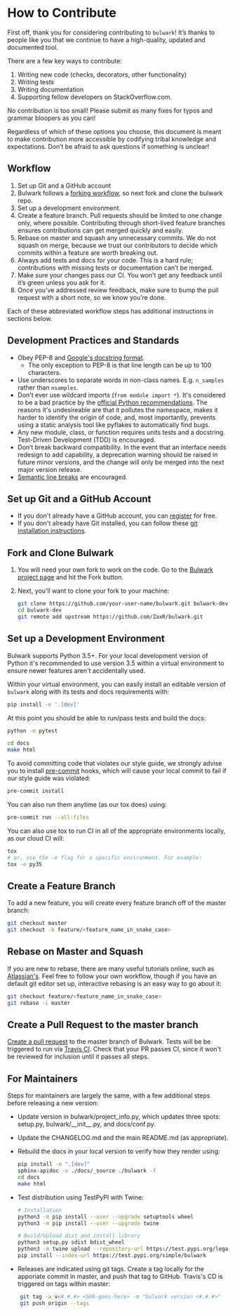 # How to Contribute

First off, thank you for considering contributing to `bulwark`!
It’s thanks to people like you that we continue to have a high-quality, updated and documented tool.

There are a few key ways to contribute:
1. Writing new code (checks, decorators, other functionality)
2. Writing tests
3. Writing documentation
4. Supporting fellow developers on StackOverflow.com.

No contribution is too small!
Please submit as many fixes for typos and grammar bloopers as you can!

Regardless of which of these options you choose,
this document is meant to make contribution more accessible by codifying tribal knowledge and expectations.
Don’t be afraid to ask questions if something is unclear!

## Workflow

1. Set up Git and a GitHub account
2. Bulwark follows a [forking workflow](https://www.atlassian.com/git/tutorials/comparing-workflows/forking-workflow), so next fork and clone the bulwark repo.
3. Set up a development environment.
4. Create a feature branch.
   Pull requests should be limited to one change only, where possible.
   Contributing through short-lived feature branches ensures contributions can get merged quickly and easily.
5. Rebase on master and squash any unnecessary commits.
   We do not squash on merge, because we trust our contributors to decide which commits within a feature are worth breaking out.
6. Always add tests and docs for your code.
   This is a hard rule; contributions with missing tests or documentation can’t be merged.
7. Make sure your changes pass our CI.
   You won’t get any feedback until it’s green unless you ask for it.
8. Once you’ve addressed review feedback, make sure to bump the pull request with a short note, so we know you’re done.

Each of these abbreviated workflow steps has additional instructions in sections below.


## Development Practices and Standards

- Obey PEP-8 and [Google's docstring format](https://sphinxcontrib-napoleon.readthedocs.io/en/latest/example_google.html).
  - The only exception to PEP-8 is that line length can be up to 100 characters.
- Use underscores to separate words in non-class names.
  E.g. `n_samples` rather than `nsamples`.
- Don't ever use wildcard imports (`from module import *`).
  It's considered to be a bad practice by the [official Python recommendations](https://docs.python.org/3/tutorial/modules.html#importing-from-a-package).
  The reasons it's undesireable are that it
  pollutes the namespace,
  makes it harder to identify the origin of code,
  and, most importantly, prevents using a static analysis tool like pyflakes to automatically find bugs.
- Any new module, class, or function requires units tests and a docstring.
  Test-Driven Development (TDD) is encouraged.
- Don’t break backward compatibility.
  In the event that an interface needs redesign to add capability,
  a deprecation warning should be raised in future minor versions,
  and the change will only be merged into the next major version release.
- [Semantic line breaks](https://sembr.org/) are encouraged.


## Set up Git and a GitHub Account

- If you don't already have a GitHub account,
  you can [register](https://github.com/join ) for free.
- If you don't already have Git installed,
  you can follow these [git installation instructions](https://help.github.com/en/articles/set-up-git).


## Fork and Clone Bulwark

1. You will need your own fork to work on the code. Go to the [Bulwark
   project page](https://github.com/ZaxR/bulwark) and hit the Fork button.
2. Next, you'll want to clone your fork to your machine:

    ```bash
    git clone https://github.com/your-user-name/bulwark.git bulwark-dev
    cd bulwark-dev
    git remote add upstream https://github.com/ZaxR/bulwark.git
    ```


## Set up a Development Environment

Bulwark supports Python 3.5+.
For your local development version of Python it's recommended to use version 3.5
within a virtual environment to ensure newer features aren't accidentally used.

Within your virtual environment,
you can easily install an editable version of `bulwark`
along with its tests and docs requirements with:

```bash
pip install -e '.[dev]'
```

At this point you should be able to run/pass tests and build the docs:

```bash
python -m pytest

cd docs
make html
```

To avoid committing code that violates our style guide,
we strongly advise you to install [pre-commit](https://pre-commit.com/) hooks,
which will cause your local commit to fail if our style guide was violated:

```bash
pre-commit install
```

You can also run them anytime (as our tox does) using:

```bash
pre-commit run --all-files
```

You can also use tox to run CI in all of the appropriate environments locally, as our cloud CI will:
```bash
tox
# or, use the -e flag for a specific environment. For example:
tox -e py35
```


## Create a Feature Branch

To add a new feature, you will create every feature branch off of the master branch:

```bash
git checkout master
git checkout -b feature/<feature_name_in_snake_case>
```


## Rebase on Master and Squash

If you are new to rebase, there are many useful tutorials online,
such as [Atlassian's](https://www.atlassian.com/git/tutorials/rewriting-history/git-rebase).
Feel free to follow your own workflow,
though if you have an default git editor set up,
interactive rebasing is an easy way to go about it:

```bash
git checkout feature/<feature_name_in_snake_case>
git rebase -i master
```


## Create a Pull Request to the master branch

[Create a pull request](https://help.github.com/en/articles/creating-a-pull-request-from-a-fork)
to the master branch of Bulwark.
Tests will be be triggered to run via [Travis CI](https://travis-ci.com/ZaxR/bulwark).
Check that your PR passes CI,
since it won't be reviewed for inclusion until it passes all steps.

## For Maintainers

Steps for maintainers are largely the same,
with a few additional steps before releasing a new version:

-   Update version in bulwark/project\_info.py,
    which updates three spots: setup.py, bulwark/\_\_init\_\_.py, and docs/conf.py.
-   Update the CHANGELOG.md and the main README.md (as appropriate).
-   Rebuild the docs in your local version to verify how they render using:

    ```bash
    pip install -e ".[dev]"
    sphinx-apidoc -o ./docs/_source ./bulwark -f
    cd docs
    make html
    ```
-   Test distribution using TestPyPI with Twine:

    ```bash
    # Installation
    python3 -m pip install --user --upgrade setuptools wheel
    python3 -m pip install --user --upgrade twine

    # Build/Upload dist and install library
    python3 setup.py sdist bdist_wheel
    python3 -m twine upload --repository-url https://test.pypi.org/legacy/ dist/*
    pip install --index-url https://test.pypi.org/simple/bulwark
    ```
-   Releases are indicated using git tags.
    Create a tag locally for the apporiate commit in master, and push that tag to GitHub.
    Travis's CD is triggered on tags within master:

```bash
    git tag -a v<#.#.#> <SHA-goes-here> -m "bulwark version <#.#.#>"
    git push origin --tags
```
